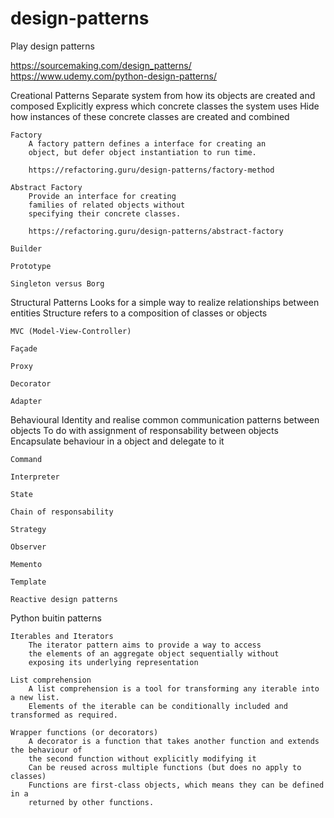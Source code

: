 # design-patterns
Play design patterns


https://sourcemaking.com/design_patterns/
https://www.udemy.com/python-design-patterns/


Creational Patterns
	Separate system from how its objects are created and composed
	Explicitly express which concrete classes the system uses
	Hide how instances of these concrete classes are created and combined
	
	Factory
		A factory pattern defines a interface for creating an 
		object, but defer object instantiation to run time.

		https://refactoring.guru/design-patterns/factory-method

	Abstract Factory
		Provide an interface for creating
		families of related objects without 
		specifying their concrete classes.

		https://refactoring.guru/design-patterns/abstract-factory

	Builder

	Prototype

	Singleton versus Borg


Structural Patterns
	Looks for a simple way to realize relationships between entities
	Structure refers to a composition of classes or objects

	MVC (Model-View-Controller)

	Façade

	Proxy

	Decorator

	Adapter


Behavioural
	Identity and realise common communication patterns between objects
	To do with assignment of responsability between objects
	Encapsulate behaviour in a object and delegate to it

	Command

	Interpreter

	State

	Chain of responsability

	Strategy

	Observer

	Memento

	Template

	Reactive design patterns


Python buitin patterns

	Iterables and Iterators
		The iterator pattern aims to provide a way to access
		the elements of an aggregate object sequentially without
		exposing its underlying representation

	List comprehension
		A list comprehension is a tool for transforming any iterable into a new list.
		Elements of the iterable can be conditionally included and transformed as required.

	Wrapper functions (or decorators)
		A decorator is a function that takes another function and extends the behaviour of
		the second function without explicitly modifying it
		Can be reused across multiple functions (but does no apply to classes)
		Functions are first-class objects, which means they can be defined in a 
		returned by other functions.